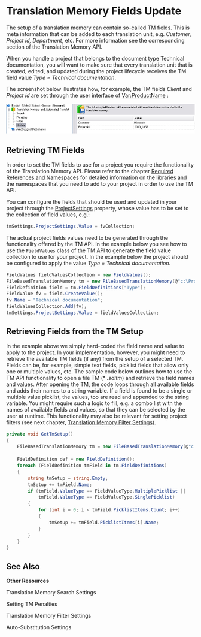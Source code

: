 Translation Memory Fields Update
==

The setup of a translation memory can contain so-called TM fields. This is meta information that can be added to each translation unit, e.g. *Customer, Project id, Department*, etc. For more information see the corresponding section of the Translation Memory API.

When you handle a project that belongs to the document type Technical documentation, you will want to make sure that every translation unit that is created, edited, and updated during the project lifecycle receives the TM field value *Type = Technical documentation*.

The screenshot below illustrates how, for example, the TM fields *Client* and *Project id* are set through the user interface of <Var:ProductName> :

![project_id](images/project_id.jpg)

Retrieving TM Fields
--

In order to set the TM fields to use for a project you require the functionality of the Translation Memory API. Please refer to the chapter [Required References and Namespaces]() for detailed information on the libraries and the namespaces that you need to add to your project in order to use the TM API.

You can configure the fields that should be used and updated in your project through the [ProjectSettings]() property, whose value has to be set to the collection of field values, e.g.:

```cs
tmSettings.ProjectSettings.Value = fvCollection;
```

The actual project fields values need to be generated through the functionality offered by the TM API. In the example below you see how to use the ```FieldValues``` class of the TM API to generate the field value collection to use for your project. In the example below the project should be configured to apply the value *Type = Technical documentation*.

```cs
FieldValues fieldValuesCollection = new FieldValues();
FileBasedTranslationMemory tm = new FileBasedTranslationMemory(@"c:\ProjectFiles\Tms\General En-De.sdltm");
FieldDefinition field = tm.FieldDefinitions["Type"];
FieldValue fv = field.CreateValue();
fv.Name = "Technical documentation";
fieldValuesCollection.Add(fv);
tmSettings.ProjectSettings.Value = fieldValuesCollection;
```

Retrieving Fields from the TM Setup
--

In the example above we simply hard-coded the field name and value to apply to the project. In your implementation, however, you might need to retrieve the available TM fields (if any) from the setup of a selected TM. Fields can be, for example, simple text fields, picklist fields that allow only one or multiple values, etc. The sample code below outlines how to use the TM API functionality to open a file TM (* *.sdltm*) and retrieve the field names and values. After opening the TM, the code loops through all available fields and adds their names to a string variable. If a field is found to be a single or multiple value picklist, the values, too are read and appended to the string variable. You might require such a logic to fill, e.g. a combo list with the names of available fields and values, so that they can be selected by the user at runtime. This functionality may also be relevant for setting project filters (see next chapter, [Translation Memory Filter Settings]()).

```cs
private void GetTmSetup()
{
    FileBasedTranslationMemory tm = new FileBasedTranslationMemory(@"c:\ProjectFiles\Tms\General En-De.sdltm");

    FieldDefinition def = new FieldDefinition();
    foreach (FieldDefinition tmField in tm.FieldDefinitions)
    {
        string tmSetup = string.Empty;
        tmSetup += tmField.Name;
        if (tmField.ValueType == FieldValueType.MultiplePicklist ||
            tmField.ValueType == FieldValueType.SinglePicklist)
        {
            for (int i = 0; i < tmField.PicklistItems.Count; i++)
            {
                tmSetup += tmField.PicklistItems[i].Name;
            }
        }
    }
}
```

See Also
--

**Other Resources**

Translation Memory Search Settings

Setting TM Penalties

Translation Memory Filter Settings

Auto-Substitution Settings